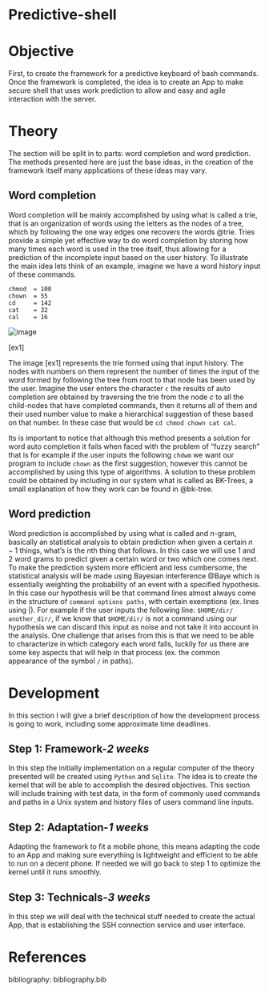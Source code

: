 # Predictive-shell

Objective
=========

First, to create the framework for a predictive keyboard of bash
commands. Once the framework is completed, the idea is to create an App
to make secure shell that uses work prediction to allow and easy and
agile interaction with the server.

Theory
======

The section will be split in to parts: word completion and word
prediction. The methods presented here are just the base ideas, in the
creation of the framework itself many applications of these ideas may
vary.

Word completion
---------------

Word completion will be mainly accomplished by using what is called a
trie, that is an organization of words using the letters as the nodes of
a tree, which by following the one way edges one recovers the words
@trie. Tries provide a simple yet effective way to do word completion by
storing how many times each word is used in the tree itself, thus
allowing for a prediction of the incomplete input based on the user
history. To illustrate the main idea lets think of an example, imagine
we have a word history input of these commands.

    chmod  = 100
    chown  = 55
    cd     = 142
    cat    = 32
    cal    = 16

![image](word_example)

[ex1]

The image [ex1] represents the trie formed using that input history. The
nodes with numbers on them represent the number of times the input of
the word formed by following the tree from root to that node has been
used by the user. Imagine the user enters the character `c` the results
of auto completion are obtained by traversing the trie from the node $c$
to all the child-nodes that have completed commands, then it returns all
of them and their used number value to make a hierarchical suggestion of
these based on that number. In these case that would be
`cd chmod chown cat cal`.

Its is important to notice that although this method presents a solution
for word auto completion it fails when faced with the problem of “fuzzy
search” that is for example if the user inputs the following `chdwm` we
want our program to include `chown` as the first suggestion, however
this cannot be accomplished by using this type of algorithms. A solution
to these problem could be obtained by including in our system what is
called as BK-Trees, a small explanation of how they work can be found in
@bk-tree.

Word prediction
---------------

Word prediction is accomplished by using what is called and $n$-gram,
basically an statistical analysis to obtain prediction when given a
certain $n-1$ things, what’s is the $n$th thing that follows. In this
case we will use $1$ and $2$ word grams to predict given a certain word
or two which one comes next. To make the prediction system more
efficient and less cumbersome, the statistical analysis will be made
using Bayesian interference @Baye which is essentially weighting the
probability of an event with a specified hypothesis. In this case our
hypothesis will be that command lines almost always come in the
structure of `command options paths`, with certain exemptions (ex. lines
using $|$). For example if the user inputs the following line:
`$HOME/dir/ another_dir/`, if we know that `$HOME/dir/` is not a command
using our hypothesis we can discard this input as noise and not take it
into account in the analysis. One challenge that arises from this is
that we need to be able to characterize in which category each word
falls, luckily for us there are some key aspects that will help in that
process (ex. the common appearance of the symbol `/` in paths).

Development
===========

In this section I will give a brief description of how the development
process is going to work, including some approximate time deadlines.

Step 1: Framework-<span>*2 weeks*</span>
----------------------------------------

In this step the initially implementation on a regular computer of the
theory presented will be created using `Python` and `Sqlite`. The idea
is to create the kernel that will be able to accomplish the desired
objectives. This section will include training with test data, in the
form of commonly used commands and paths in a Unix system and history
files of users command line inputs.

Step 2: Adaptation-<span>*1 weeks*</span>
-----------------------------------------

Adapting the framework to fit a mobile phone, this means adapting the
code to an App and making sure everything is lightweight and efficient
to be able to run on a decent phone. If needed we will go back to step 1
to optimize the kernel until it runs smoothly.

Step 3: Technicals-<span>*3 weeks*</span>
-----------------------------------------

In this step we will deal with the technical stuff needed to create the
actual App, that is establishing the SSH connection service and user
interface.

References
==========
bibliography: bibliography.bib
